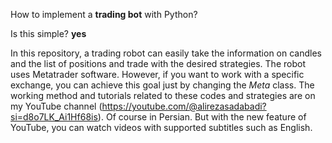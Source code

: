 How to implement a **trading bot** with Python?

Is this simple? **yes**

In this repository, a trading robot can easily take the information on candles and the list of positions and trade with the desired strategies.
The robot uses Metatrader software. However, if you want to work with a specific exchange, you can achieve this goal just by changing the _Meta_ class.
The working method and tutorials related to these codes and strategies are on my YouTube channel (https://youtube.com/@alirezasadabadi?si=d8o7LK_Ai1Hf68is).
Of course in Persian. But with the new feature of YouTube, you can watch videos with supported subtitles such as English.
